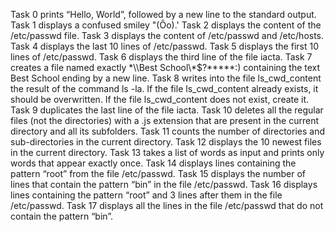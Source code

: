 Task 0 prints “Hello, World”, followed by a new line to the standard output.
Task 1 displays a confused smiley "(Ôo).'
Task 2 displays the content of the /etc/passwd file.
Task 3 displays the content of /etc/passwd and /etc/hosts.
Task 4 displays the last 10 lines of /etc/passwd.
Task 5 displays the first 10 lines of /etc/passwd.
Task 6 displays the third line of the file iacta.
Task 7 creates a file named exactly \*\\\Best School\\\*$\?\*\*\*\*\*:) containing the text Best School ending by a new line.
Task 8 writes into the file ls_cwd_content the result of the command ls -la. If the file ls_cwd_content already exists, it should be overwritten. If the file ls_cwd_content does not exist, create it.
Task 9 duplicates the last line of the file iacta.
Task 10 deletes all the regular files (not the directories) with a .js extension that are present in the current directory and all its subfolders.
Task 11 counts the number of directories and sub-directories in the current directory.
Task 12 displays the 10 newest files in the current directory.
Task 13 takes a list of words as input and prints only words that appear exactly once.
Task 14 displays lines containing the pattern “root” from the file /etc/passwd.
Task 15 displays the number of lines that contain the pattern “bin” in the file /etc/passwd.
Task 16 displays lines containing the pattern “root” and 3 lines after them in the file /etc/passwd.
Task 17 displays all the lines in the file /etc/passwd that do not contain the pattern “bin”.
